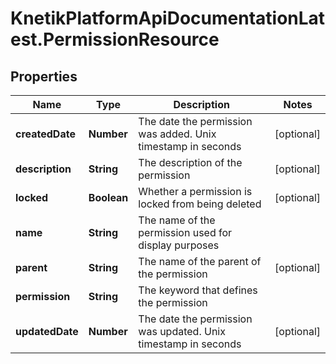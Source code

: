 # KnetikPlatformApiDocumentationLatest.PermissionResource

## Properties
Name | Type | Description | Notes
------------ | ------------- | ------------- | -------------
**createdDate** | **Number** | The date the permission was added. Unix timestamp in seconds | [optional] 
**description** | **String** | The description of the permission | [optional] 
**locked** | **Boolean** | Whether a permission is locked from being deleted | [optional] 
**name** | **String** | The name of the permission used for display purposes | 
**parent** | **String** | The name of the parent of the permission | [optional] 
**permission** | **String** | The keyword that defines the permission | 
**updatedDate** | **Number** | The date the permission was updated. Unix timestamp in seconds | [optional] 


